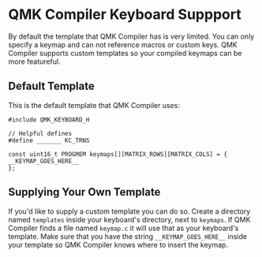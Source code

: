 # QMK Compiler Keyboard Suppport

By default the template that QMK Compiler has is very limited. You can only specify a keymap and can not reference macros or custom keys. QMK Compiler supports custom templates so your compiled keymaps can be more featureful.

## Default Template

This is the default template that QMK Compiler uses:

```
#include QMK_KEYBOARD_H

// Helpful defines
#define _______ KC_TRNS

const uint16_t PROGMEM keymaps[][MATRIX_ROWS][MATRIX_COLS] = {
__KEYMAP_GOES_HERE__
};
```

## Supplying Your Own Template

If you'd like to supply a custom template you can do so. Create a directory named `templates` inside your keyboard's directory, next to `keymaps`. If QMK Compiler finds a file named `keymap.c` it will use that as your keyboard's template. Make sure that you have the string `__KEYMAP_GOES_HERE__` inside your template so QMK Compiler knows where to insert the keymap.
